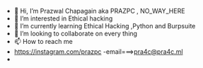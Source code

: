 - 👋 Hi, I’m Prazwal Chapagain aka PRAZPC , NO_WAY_HERE
- 👀 I’m interested in Ethical hacking
- 🌱 I’m currently learning Ethical Hacking ,Python and Burpsuite 
- 💞️ I’m looking to collaborate on every thing
- 📫 How to reach me 
- https://instagram.com/prazpc
-email===>pra4c@pra4c.ml
- 


